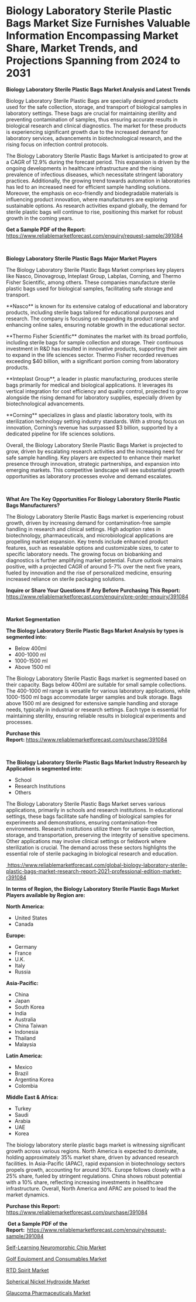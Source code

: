 <p><h1>Biology Laboratory Sterile Plastic Bags Market Size Furnishes Valuable Information Encompassing Market Share, Market Trends, and Projections Spanning from 2024 to 2031</h1></p><p><strong>Biology Laboratory Sterile Plastic Bags Market Analysis and Latest Trends</strong></p>
<p><p>Biology Laboratory Sterile Plastic Bags are specially designed products used for the safe collection, storage, and transport of biological samples in laboratory settings. These bags are crucial for maintaining sterility and preventing contamination of samples, thus ensuring accurate results in biological research and clinical diagnostics. The market for these products is experiencing significant growth due to the increased demand for laboratory services, advancements in biotechnological research, and the rising focus on infection control protocols.</p><p>The Biology Laboratory Sterile Plastic Bags Market is anticipated to grow at a CAGR of 12.9% during the forecast period. This expansion is driven by the ongoing developments in healthcare infrastructure and the rising prevalence of infectious diseases, which necessitate stringent laboratory practices. Additionally, the growing trend towards automation in laboratories has led to an increased need for efficient sample handling solutions. Moreover, the emphasis on eco-friendly and biodegradable materials is influencing product innovation, where manufacturers are exploring sustainable options. As research activities expand globally, the demand for sterile plastic bags will continue to rise, positioning this market for robust growth in the coming years.</p></p>
<p><strong>Get a Sample PDF of the Report:&nbsp;</strong> <a href="https://www.reliablemarketforecast.com/enquiry/request-sample/391084?utm_campaign=1567&utm_medium=2&utm_source=Github&utm_content=ia&utm_term=26102024&utm_id=biology-laboratory-sterile-plastic-bags">https://www.reliablemarketforecast.com/enquiry/request-sample/391084</a></p>
<p>&nbsp;</p>
<p><strong>Biology Laboratory Sterile Plastic Bags Major Market Players</strong></p>
<p><p>The Biology Laboratory Sterile Plastic Bags Market comprises key players like Nasco, Dinovagroup, Inteplast Group, Labplas, Corning, and Thermo Fisher Scientific, among others. These companies manufacture sterile plastic bags used for biological samples, facilitating safe storage and transport.</p><p>**Nasco** is known for its extensive catalog of educational and laboratory products, including sterile bags tailored for educational purposes and research. The company is focusing on expanding its product range and enhancing online sales, ensuring notable growth in the educational sector.</p><p>**Thermo Fisher Scientific** dominates the market with its broad portfolio, including sterile bags for sample collection and storage. Their continuous investment in R&D has resulted in innovative products, supporting their aim to expand in the life sciences sector. Thermo Fisher recorded revenues exceeding $40 billion, with a significant portion coming from laboratory products.</p><p>**Inteplast Group**, a leader in plastic manufacturing, produces sterile bags primarily for medical and biological applications. It leverages its vertical integration for cost efficiency and quality control, projected to grow alongside the rising demand for laboratory supplies, especially driven by biotechnological advancements.</p><p>**Corning** specializes in glass and plastic laboratory tools, with its sterilization technology setting industry standards. With a strong focus on innovation, Corning’s revenue has surpassed $3 billion, supported by a dedicated pipeline for life sciences solutions.</p><p>Overall, the Biology Laboratory Sterile Plastic Bags Market is projected to grow, driven by escalating research activities and the increasing need for safe sample handling. Key players are expected to enhance their market presence through innovation, strategic partnerships, and expansion into emerging markets. This competitive landscape will see substantial growth opportunities as laboratory processes evolve and demand escalates.</p></p>
<p>&nbsp;</p>
<p><strong>What Are The Key Opportunities For Biology Laboratory Sterile Plastic Bags Manufacturers?</strong></p>
<p><p>The Biology Laboratory Sterile Plastic Bags market is experiencing robust growth, driven by increasing demand for contamination-free sample handling in research and clinical settings. High adoption rates in biotechnology, pharmaceuticals, and microbiological applications are propelling market expansion. Key trends include enhanced product features, such as resealable options and customizable sizes, to cater to specific laboratory needs. The growing focus on biobanking and diagnostics is further amplifying market potential. Future outlook remains positive, with a projected CAGR of around 5-7% over the next five years, fueled by innovation and the rise of personalized medicine, ensuring increased reliance on sterile packaging solutions.</p></p>
<p><strong>Inquire or Share Your Questions If Any Before Purchasing This Report:</strong> <a href="https://www.reliablemarketforecast.com/enquiry/pre-order-enquiry/391084?utm_campaign=1567&utm_medium=2&utm_source=Github&utm_content=ia&utm_term=26102024&utm_id=biology-laboratory-sterile-plastic-bags">https://www.reliablemarketforecast.com/enquiry/pre-order-enquiry/391084</a></p>
<p>&nbsp;</p>
<p><strong>Market Segmentation</strong></p>
<p><strong>The Biology Laboratory Sterile Plastic Bags Market Analysis by types is segmented into:</strong></p>
<p><ul><li>Below 400ml</li><li>400-1000 ml</li><li>1000-1500 ml</li><li>Above 1500 ml</li></ul></p>
<p><p>The Biology Laboratory Sterile Plastic Bags market is segmented based on their capacity. Bags below 400ml are suitable for small sample collections. The 400-1000 ml range is versatile for various laboratory applications, while 1000-1500 ml bags accommodate larger samples and bulk storage. Bags above 1500 ml are designed for extensive sample handling and storage needs, typically in industrial or research settings. Each type is essential for maintaining sterility, ensuring reliable results in biological experiments and processes.</p></p>
<p><strong>Purchase this Report:&nbsp;</strong><a href="https://www.reliablemarketforecast.com/purchase/391084?utm_campaign=1567&utm_medium=2&utm_source=Github&utm_content=ia&utm_term=26102024&utm_id=biology-laboratory-sterile-plastic-bags">https://www.reliablemarketforecast.com/purchase/391084</a></p>
<p>&nbsp;</p>
<p><strong>The Biology Laboratory Sterile Plastic Bags Market Industry Research by Application is segmented into:</strong></p>
<p><ul><li>School</li><li>Research Institutions</li><li>Others</li></ul></p>
<p><p>The Biology Laboratory Sterile Plastic Bags Market serves various applications, primarily in schools and research institutions. In educational settings, these bags facilitate safe handling of biological samples for experiments and demonstrations, ensuring contamination-free environments. Research institutions utilize them for sample collection, storage, and transportation, preserving the integrity of sensitive specimens. Other applications may involve clinical settings or fieldwork where sterilization is crucial. The demand across these sectors highlights the essential role of sterile packaging in biological research and education.</p></p>
<p><a href="https://www.reliablemarketforecast.com/global-biology-laboratory-sterile-plastic-bags-market-research-report-2021-professional-edition-market-r391084?utm_campaign=1567&utm_medium=2&utm_source=Github&utm_content=ia&utm_term=26102024&utm_id=biology-laboratory-sterile-plastic-bags">&nbsp;https://www.reliablemarketforecast.com/global-biology-laboratory-sterile-plastic-bags-market-research-report-2021-professional-edition-market-r391084</a></p>
<p><strong>In terms of Region, the Biology Laboratory Sterile Plastic Bags Market Players available by Region are:</strong></p>
<p>
    <p> <strong> North America: </strong>
        <ul>
            <li>United States</li>
            <li>Canada</li>
        </ul>
        </p> 
    <p> <strong> Europe: </strong>
        <ul>
            <li>Germany</li>
            <li>France</li>
            <li>U.K.</li>
            <li>Italy</li>
            <li>Russia</li>
        </ul>
        </p> 
    <p> <strong> Asia-Pacific: </strong>
        <ul>
            <li>China</li>
            <li>Japan</li>
            <li>South Korea</li>
            <li>India</li>
            <li>Australia</li>
            <li>China Taiwan</li>
            <li>Indonesia</li>
            <li>Thailand</li>
            <li>Malaysia</li>
        </ul>
        </p> 
    <p> <strong> Latin America: </strong>
        <ul>
            <li>Mexico</li>
            <li>Brazil</li>
            <li>Argentina Korea</li>
            <li>Colombia</li>
        </ul>
        </p> 
    <p> <strong> Middle East & Africa: </strong>
        <ul>
            <li>Turkey</li>
            <li>Saudi</li>
            <li>Arabia</li>
            <li>UAE</li>
            <li>Korea</li>
        </ul>
    </p>
    </p>
<p><p>The biology laboratory sterile plastic bags market is witnessing significant growth across various regions. North America is expected to dominate, holding approximately 35% market share, driven by advanced research facilities. In Asia-Pacific (APAC), rapid expansion in biotechnology sectors propels growth, accounting for around 30%. Europe follows closely with a 25% share, fueled by stringent regulations. China shows robust potential with a 10% share, reflecting increasing investments in healthcare infrastructure. Overall, North America and APAC are poised to lead the market dynamics.</p></p>
<p><strong>Purchase this Report: </strong><a href="https://www.reliablemarketforecast.com/purchase/391084?utm_campaign=1567&utm_medium=2&utm_source=Github&utm_content=ia&utm_term=26102024&utm_id=biology-laboratory-sterile-plastic-bags">https://www.reliablemarketforecast.com/purchase/391084</a></p>
<p>&nbsp;<strong>Get a Sample PDF of the Report:&nbsp;&nbsp;</strong><a href="https://www.reliablemarketforecast.com/enquiry/request-sample/391084?utm_campaign=1567&utm_medium=2&utm_source=Github&utm_content=ia&utm_term=26102024&utm_id=biology-laboratory-sterile-plastic-bags">https://www.reliablemarketforecast.com/enquiry/request-sample/391084</a></p>
<p><strong></strong></p>
<p><p><a href="https://www.linkedin.com/pulse/self-learning-neuromorphic-chip-market-dynamics-application-types-cvbxf?utm_campaign=1567&utm_medium=2&utm_source=Github&utm_content=ia&utm_term=26102024&utm_id=biology-laboratory-sterile-plastic-bags">Self-Learning Neuromorphic Chip Market</a></p><p><a href="https://www.linkedin.com/pulse/global-golf-equipment-consumables-market-trends-forecasts-jlmlf?utm_campaign=1567&utm_medium=2&utm_source=Github&utm_content=ia&utm_term=26102024&utm_id=biology-laboratory-sterile-plastic-bags">Golf Equipment and Consumables Market</a></p><p><a href="https://www.linkedin.com/pulse/emerging-technologies-reshaping-rtd-spirit-market-impact-vgo9f?utm_campaign=1567&utm_medium=2&utm_source=Github&utm_content=ia&utm_term=26102024&utm_id=biology-laboratory-sterile-plastic-bags">RTD Spirit Market</a></p><p><a href="https://github.com/NargisHussain75/Market-Research-Report-List-1/blob/main/spherical-nickel-hydroxide-market.md?utm_campaign=1567&utm_medium=2&utm_source=Github&utm_content=ia&utm_term=26102024&utm_id=biology-laboratory-sterile-plastic-bags">Spherical Nickel Hydroxide Market</a></p><p><a href="https://www.linkedin.com/pulse/glaucoma-pharmaceuticals-market-evolution-regional-adaptations-9qokc?utm_campaign=1567&utm_medium=2&utm_source=Github&utm_content=ia&utm_term=26102024&utm_id=biology-laboratory-sterile-plastic-bags">Glaucoma Pharmaceuticals Market</a></p></p>